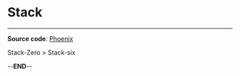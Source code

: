 # Stack 
-----
**Source code**: [Phoenix](https://exploit.education/phoenix/getting-started/)

Stack-Zero > Stack-six

--**END**--

